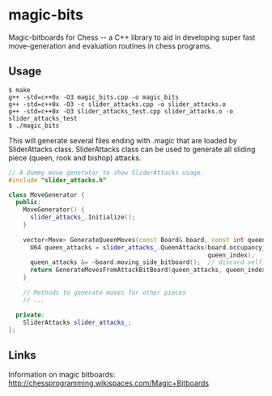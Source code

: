 magic-bits
==========

Magic-bitboards for Chess -- a C++ library to aid in developing super fast move-generation and evaluation routines in chess programs.

## Usage

```
$ make
g++ -std=c++0x -O3 magic_bits.cpp -o magic_bits
g++ -std=c++0x -O3 -c slider_attacks.cpp -o slider_attacks.o
g++ -std=c++0x -O3 slider_attacks_test.cpp slider_attacks.o -o slider_attacks_test
$ ./magic_bits
```

This will generate several files ending with .magic that are loaded by SliderAttacks class. SliderAttacks class can be used to generate all sliding piece (queen, rook and bishop) attacks.

```cpp
// A dummy move generator to show SliderAttacks usage.
#include "slider_attacks.h"

class MoveGenerator {
  public:
    MoveGenerator() {
      slider_attacks_.Initialize();
    }
    
    vector<Move> GenerateQueenMoves(const Board& board, const int queen_index) {
      U64 queen_attacks = slider_attacks_.QueenAttacks(board.occupancy_bitboard,
                                                       queen_index);
      queen_attacks &= ~board.moving_side_bitboard();  // discard self-piece captures
      return GenerateMovesFromAttackBitBoard(queen_attacks, queen_index);
    }
    
    // Methods to generate moves for other pieces
    // ...

  private:
    SliderAttacks slider_attacks_;
};
```

## Links

Information on magic bitboards: http://chessprogramming.wikispaces.com/Magic+Bitboards
